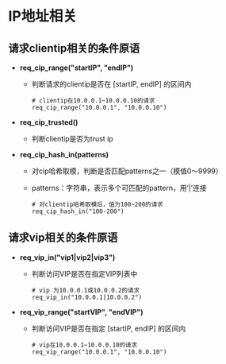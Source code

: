 # IP地址相关

## 请求clientip相关的条件原语

- **req_cip_range("startIP", "endIP")**
  
  - 判断请求的clientip是否在 [startIP, endIP] 的区间内
  
    ```
    # clientip在10.0.0.1~10.0.0.10的请求
    req_cip_range("10.0.0.1", "10.0.0.10")
    ```
- **req_cip_trusted()**
  
  - 判断clientip是否为trust ip
- **req_cip_hash_in(patterns)**
  
  - 对cip哈希取模，判断是否匹配patterns之一（模值0～9999）
  
  - patterns：字符串，表示多个可匹配的pattern，用‘|’连接
  
    ```
    # 对clientip哈希取模后，值为100~200的请求
    req_cip_hash_in("100-200")
    ```

## 请求vip相关的条件原语

- **req_vip_in("vip1|vip2|vip3")**
  
  - 判断访问VIP是否在指定VIP列表中 
  
    ```
    # vip 为10.0.0.1或10.0.0.2的请求
    req_vip_in("10.0.0.1|10.0.0.2")
    ```
- **req_vip_range("startVIP", "endVIP")**
  - 判断访问VIP是否在指定 [startIP, endIP] 的区间内
  
    ```
    # vip在10.0.0.1~10.0.0.10的请求
    req_vip_range("10.0.0.1", "10.0.0.10")
    ```
  
    
